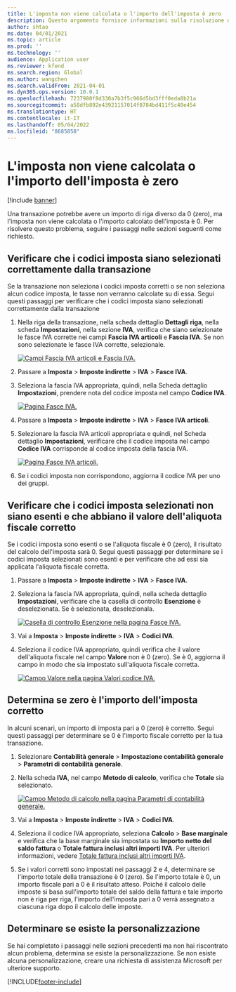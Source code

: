 ```yaml
---
title: L'imposta non viene calcolata o l'importo dell'imposta è zero
description: Questo argomento fornisce informazioni sulla risoluzione dei problemi che possono essere utili quando l'importo dell'imposta è 0 (zero) o l'imposta non viene calcolata.
author: shtao
ms.date: 04/01/2021
ms.topic: article
ms.prod: ''
ms.technology: ''
audience: Application user
ms.reviewer: kfend
ms.search.region: Global
ms.author: wangchen
ms.search.validFrom: 2021-04-01
ms.dyn365.ops.version: 10.0.1
ms.openlocfilehash: 7237980f8d330a7b3f5c966d5bd3fff0eda8b21a
ms.sourcegitcommit: a58dfb892e43921157014f0784bd411f5c40e454
ms.translationtype: HT
ms.contentlocale: it-IT
ms.lasthandoff: 05/04/2022
ms.locfileid: "8685858"
---
```

# <a name="tax-isnt-calculated-or-the-tax-amount-is-zero"></a>L'imposta non viene calcolata o l'importo dell'imposta è zero

[!include [banner](../includes/banner.md)]

Una transazione potrebbe avere un importo di riga diverso da 0 (zero), ma l'imposta non viene calcolata o l'importo calcolato dell'imposta è 0. Per risolvere questo problema, seguire i passaggi nelle sezioni seguenti come richiesto.

## <a name="verify-that-tax-codes-are-correctly-selected-by-the-transaction"></a>Verificare che i codici imposta siano selezionati correttamente dalla transazione

Se la transazione non seleziona i codici imposta corretti o se non seleziona alcun codice imposta, le tasse non verranno calcolate su di essa. Segui questi passaggi per verificare che i codici imposta siano selezionati correttamente dalla transazione 

1. Nella riga della transazione, nella scheda dettaglio **Dettagli riga**, nella scheda **Impostazioni**, nella sezione **IVA**, verifica che siano selezionate le fasce IVA corrette nei campi **Fascia IVA articoli** e **Fascia IVA**. Se non sono selezionate le fasce IVA corrette, selezionale.

    [![Campi Fascia IVA articoli e Fascia IVA.](./media/tax-not-calculated-tax-amount-zero-Picture1.png)](./media/tax-not-calculated-tax-amount-zero-Picture1.png)

2. Passare a **Imposta** \> **Imposte indirette** \> **IVA** \> **Fasce IVA**.
3. Seleziona la fascia IVA appropriata, quindi, nella Scheda dettaglio **Impostazioni**, prendere nota del codice imposta nel campo **Codice IVA**.

    [![Pagina Fasce IVA.](./media/tax-not-calculated-tax-amount-zero-Picture2.png)](./media/tax-not-calculated-tax-amount-zero-Picture2.png)

4. Passare a **Imposta** \> **Imposte indirette** \> **IVA** \> **Fasce IVA articoli**.
5. Selezionare la fascia IVA articoli appropriata e quindi, nel Scheda dettaglio **Impostazioni**, verificare che il codice imposta nel campo **Codice IVA** corrisponde al codice imposta della fascia IVA.

    [![Pagina Fasce IVA articoli.](./media/tax-not-calculated-tax-amount-zero-Picture3.png)](./media/tax-not-calculated-tax-amount-zero-Picture3.png)

6. Se i codici imposta non corrispondono, aggiorna il codice IVA per uno dei gruppi.

## <a name="verify-that-the-selected-tax-codes-arent-exempt-and-that-they-have-the-correct-tax-rate-value"></a>Verificare che i codici imposta selezionati non siano esenti e che abbiano il valore dell'aliquota fiscale corretto

Se i codici imposta sono esenti o se l'aliquota fiscale è 0 (zero), il risultato del calcolo dell'imposta sarà 0. Segui questi passaggi per determinare se i codici imposta selezionati sono esenti e per verificare che ad essi sia applicata l'aliquota fiscale corretta.

1. Passare a **Imposta** \> **Imposte indirette** \> **IVA** \> **Fasce IVA**.
2. Seleziona la fascia IVA appropriata, quindi, nella scheda dettaglio **Impostazioni**, verificare che la casella di controllo **Esenzione** è deselezionata. Se è selezionata, deselezionala.

    [![Casella di controllo Esenzione nella pagina Fasce IVA.](./media/tax-not-calculated-tax-amount-zero-Picture4.png)](./media/tax-not-calculated-tax-amount-zero-Picture4.png)

3. Vai a **Imposta** \> **Imposte indirette** \> **IVA** \> **Codici IVA**.
4. Seleziona il codice IVA appropriato, quindi verifica che il valore dell'aliquota fiscale nel campo **Valore** non è 0 (zero). Se è 0, aggiorna il campo in modo che sia impostato sull'aliquota fiscale corretta.

    [![Campo Valore nella pagina Valori codice IVA.](./media/tax-not-calculated-tax-amount-zero-Picture5.png)](./media/tax-not-calculated-tax-amount-zero-Picture5.png)

## <a name="determine-whether-zero-is-the-correct-tax-amount"></a>Determina se zero è l'importo dell'imposta corretto

In alcuni scenari, un importo di imposta pari a 0 (zero) è corretto. Segui questi passaggi per determinare se 0 è l'importo fiscale corretto per la tua transazione.

1. Selezionare **Contabilità generale** \> **Impostazione contabilità generale** \> **Parametri di contabilità generale**.
2. Nella scheda **IVA**, nel campo **Metodo di calcolo**, verifica che **Totale** sia selezionato.

    [![Campo Metodo di calcolo nella pagina Parametri di contabilità generale.](./media/tax-not-calculated-tax-amount-zero-Picture6.png)](./media/tax-not-calculated-tax-amount-zero-Picture6.png)

3. Vai a **Imposta** \> **Imposte indirette** \> **IVA** \> **Codici IVA**.
4. Seleziona il codice IVA appropriato, seleziona **Calcolo** \> **Base marginale** e verifica che la base marginale sia impostata su **Importo netto del saldo fattura** o **Totale fattura inclusi altri importi IVA**. Per ulteriori informazioni, vedere [Totale fattura inclusi altri importi IVA](marginal-base-field.md#invoice-total-incl-other-sales-tax-amounts).
5. Se i valori corretti sono impostati nei passaggi 2 e 4, determinare se l'importo totale della transazione è 0 (zero). Se l'importo totale è 0, un importo fiscale pari a 0 è il risultato atteso. Poiché il calcolo delle imposte si basa sull'importo totale del saldo della fattura e tale importo non è riga per riga, l'importo dell'imposta pari a 0 verrà assegnato a ciascuna riga dopo il calcolo delle imposte.

## <a name="determine-whether-customization-exists"></a>Determinare se esiste la personalizzazione

Se hai completato i passaggi nelle sezioni precedenti ma non hai riscontrato alcun problema, determina se esiste la personalizzazione. Se non esiste alcuna personalizzazione, creare una richiesta di assistenza Microsoft per ulteriore supporto.

[!INCLUDE[footer-include](../../includes/footer-banner.md)]
